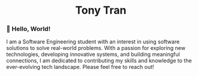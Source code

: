 <!--
### Hi there 👋
**Tonaeus/Tonaeus** is a ✨ _special_ ✨ repository because its `README.md` (this file) appears on your GitHub profile.

Here are some ideas to get you started:

- 🔭 I’m currently working on ...
- 🌱 I’m currently learning ...
- 👯 I’m looking to collaborate on ...
- 🤔 I’m looking for help with ...
- 💬 Ask me about ...
- 📫 How to reach me: ...
- 😄 Pronouns: ...
- ⚡ Fun fact: ...
-->

<h1 align="center">Tony Tran</h1>

### 👋 Hello, World!

I am a Software Engineering student with an interest in using software solutions to solve real-world problems. With a passion for exploring new technologies, developing innovative systems, and building meaningful connections, I am dedicated to contributing my skills and knowledge to the ever-evolving tech landscape. Please feel free to reach out!
